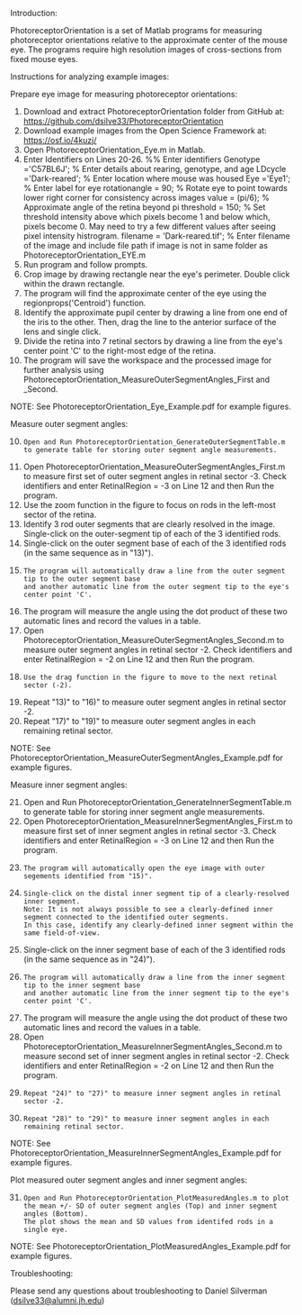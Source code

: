 Introduction:

PhotoreceptorOrientation is a set of Matlab programs for measuring photoreceptor orientations relative to the approximate center of the mouse eye. 
The programs require high resolution images of cross-sections from fixed mouse eyes.

Instructions for analyzing example images:

Prepare eye image for measuring photoreceptor orientations:
1) 	Download and extract PhotoreceptorOrientation folder from GitHub at: https://github.com/dsilve33/PhotoreceptorOrientation
2) 	Download example images from the Open Science Framework at: https://osf.io/4kuzj/
2) 	Open PhotoreceptorOrientation_Eye.m in Matlab.
3) 	Enter Identifiers on Lines 20-26.
		%% Enter identifiers
		Genotype ='C57BL6J'; % Enter details about rearing, genotype, and age
		LDcycle ='Dark-reared'; % Enter location where mouse was housed
		Eye ='Eye1'; % Enter label for eye
		rotationangle = 90; % Rotate eye to point towards lower right corner for consistency across images
		value = (pi/6); % Approximate angle of the retina beyond pi
		threshold = 150; % Set threshold intensity above which pixels become 1 and below which, pixels become 0.  May need to try a few different values after seeing pixel intensity histrogram.
		filename = 'Dark-reared.tif'; % Enter filename of the image and include file path if image is not in same folder as PhotoreceptorOrientation_EYE.m
4) 	Run program and follow prompts.
5) 	Crop image by drawing rectangle near the eye's perimeter. Double click within the drawn rectangle.
6) 	The program will find the approximate center of the eye using the regionprops('Centroid') function.
7) 	Identify the approximate pupil center by drawing a line from one end of the iris to the other. 
		Then, drag the line to the anterior surface of the lens and single click.	
8) 	Divide the retina into 7 retinal sectors by drawing a line from the eye's center point 'C' to the right-most edge of the retina.
9) 	The program will save the workspace and the processed image for further analysis using PhotoreceptorOrientation_MeasureOuterSegmentAngles_First and _Second.

NOTE: See PhotoreceptorOrientation_Eye_Example.pdf for example figures.

Measure outer segment angles:

10) 	Open and Run PhotoreceptorOrientation_GenerateOuterSegmentTable.m to generate table for storing outer segment angle measurements.
11)	Open PhotoreceptorOrientation_MeasureOuterSegmentAngles_First.m to measure first set of outer segment angles in retinal sector -3.
		Check identifiers and enter RetinalRegion = -3 on Line 12 and then Run the program.
12)	Use the zoom function in the figure to focus on rods in the left-most sector of the retina.
13)	Identify 3 rod outer segments that are clearly resolved in the image. Single-click on the outer-segment tip of each of the 3 identified rods.
14)	Single-click on the outer segment base of each of the 3 identified rods (in the same sequence as in "13)").
15) 	The program will automatically draw a line from the outer segment tip to the outer segment base 
		and another automatic line from the outer segment tip to the eye's center point 'C'.
16)	The program will measure the angle using the dot product of these two automatic lines and record the values in a table.
17)	Open PhotoreceptorOrientation_MeasureOuterSegmentAngles_Second.m to measure outer segment angles in retinal sector -2.
		Check identifiers and enter RetinalRegion = -2 on Line 12 and then Run the program.
18) 	Use the drag function in the figure to move to the next retinal sector (-2).
19)	Repeat "13)" to "16)" to measure outer segment angles in retinal sector -2.
20)	Repeat "17)" to "19)" to measure outer segment angles in each remaining retinal sector.

NOTE: 	See PhotoreceptorOrientation_MeasureOuterSegmentAngles_Example.pdf for example figures.

Measure inner segment angles:

21)	Open and Run PhotoreceptorOrientation_GenerateInnerSegmentTable.m to generate table for storing inner segment angle measurements.
22)	Open PhotoreceptorOrientation_MeasureInnerSegmentAngles_First.m to measure first set of inner segment angles in retinal sector -3.
		Check identifiers and enter RetinalRegion = -3 on Line 12 and then Run the program.
23) 	The program will automatically open the eye image with outer segements identified from "15)".
24) 	Single-click on the distal inner segment tip of a clearly-resolved inner segment. 
		Note: It is not always possible to see a clearly-defined inner segment connected to the identified outer segments.
		In this case, identify any clearly-defined inner segment within the same field-of-view.
25)	Single-click on the inner segment base of each of the 3 identified rods (in the same sequence as in "24)").
26) 	The program will automatically draw a line from the inner segment tip to the inner segment base 
		and another automatic line from the inner segment tip to the eye's center point 'C'.
27)	The program will measure the angle using the dot product of these two automatic lines and record the values in a table.
28)	Open PhotoreceptorOrientation_MeasureInnerSegmentAngles_Second.m to measure second set of inner segment angles in retinal sector -2.
		Check identifiers and enter RetinalRegion = -2 on Line 12 and then Run the program.
29) 	Repeat "24)" to "27)" to measure inner segment angles in retinal sector -2.
30) 	Repeat "28)" to "29)" to measure inner segment angles in each remaining retinal sector.

NOTE: 	See PhotoreceptorOrientation_MeasureInnerSegmentAngles_Example.pdf for example figures.

Plot measured outer segment angles and inner segment angles:

31) 	Open and Run PhotoreceptorOrientation_PlotMeasuredAngles.m to plot the mean +/- SD of outer segment angles (Top) and inner segment angles (Bottom).
		The plot shows the mean and SD values from identifed rods in a single eye.

NOTE:	See PhotoreceptorOrientation_PlotMeasuredAngles_Example.pdf for example figures.

Troubleshooting:

Please send any questions about troubleshooting to Daniel Silverman (dsilve33@alumni.jh.edu)

